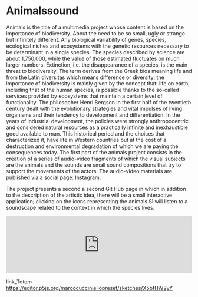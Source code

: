 # Animalssound

Animals is the title of a multimedia project whose content is based on the importance of biodiversity. About the need to be so small, ugly or strange but infinitely different. Any biological variability of genes, species, ecological niches and ecosystems with the genetic resources necessary to be determinant in a single species. The species described by science are about 1,750,000, while the value of those estimated fluctuates on much larger numbers. Extinction, i.e. the disappearance of a species, is the main threat to biodiversity. The term derives from the Greek bios meaning life and from the Latin diversitas which means difference or diversity; the importance of biodiversity is mainly given by the concept that: life on earth, including that of the human species, is possible thanks to the so-called services provided by ecosystems that maintain a certain level of functionality. The philosopher Henri Bergson in the first half of the twentieth century dealt with the evolutionary strategies and vital impulses of living organisms and their tendency to development and differentiation. In the years of industrial development, the policies were strongly anthropocentric and considered natural resources as a practically infinite and inexhaustible good available to man. This historical period and the choices that characterized it, have life in Western countries but at the cost of a destruction and environmental degradation of which we are paying the consequences today. The first part of the animals project consists in the creation of a series of audio-video fragments of which the visual subjects are the animals and the sounds are small sound compositions that try to support the movements of the actors. The audio-video materials are published via a social page: Instagram.

The project presents a second a second Git Hub page in which in addition to the description of the artistic idea, there will be a small interactive application; clicking on the icons representing the animals Sì will listen to a soundscape related to the context in which the species lives.

<iframe src="https://editor.p5js.org/marcocucciniellopreset/full/X5bfHW2yY" style = "height: 4%; width: 100%; border: none;"></iframe>


link_Totem https://editor.p5js.org/marcocucciniellopreset/sketches/X5bfHW2yY
